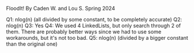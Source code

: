 FloodIt! By Caden W. and Lou S. Spring 2024

Q1: nlog(n) (all divided by some constant, to be completely accurate)
Q2: nlog(n)
Q3: Yes
Q4: We used 4 LinkedLists, but only search through 2 of them. There are probably better ways since we had to use some workarounds, but it's not too bad.
Q5: nlog(n) (divided by a bigger constant than the original one)